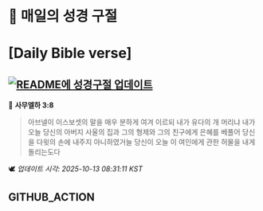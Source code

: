 # 🙏 매일의 성경 구절
# [Daily Bible verse]
## [![README에 성경구절 업데이트](https://github.com/DONGSUKA/first_test/actions/workflows/update-readme-bible.yml/badge.svg)](https://github.com/DONGSUKA/first_test/actions/workflows/update-readme-bible.yml)
<!-- START_BIBLE_VERSE -->
📖 **사무엘하 3:8**
> 아브넬이 이스보셋의 말을 매우 분하게 여겨 이르되 내가 유다의 개 머리냐 내가 오늘 당신의 아버지 사울의 집과 그의 형제와 그의 친구에게 은혜를 베풀어 당신을 다윗의 손에 내주지 아니하였거늘 당신이 오늘 이 여인에게 관한 허물을 내게 돌리는도다

🕊️ _업데이트 시각: 2025-10-13 08:31:11 KST_
  <!-- END_BIBLE_VERSE -->
## GITHUB_ACTION
